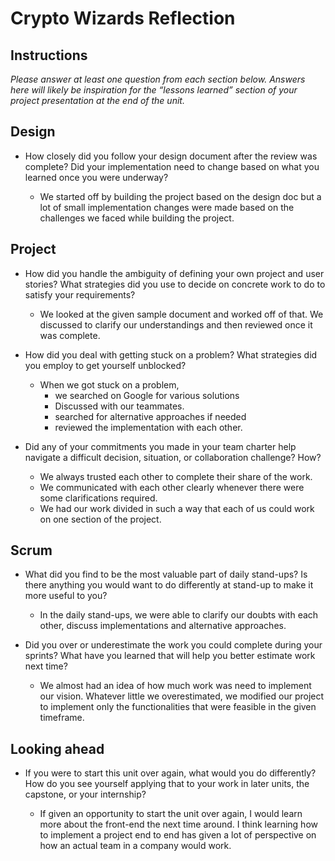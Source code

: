 # Crypto Wizards Reflection

## Instructions

*Please answer at least one question from each section below. Answers here will
likely be inspiration for the “lessons learned” section of your project
presentation at the end of the unit.*

## Design

* How closely did you follow your design document after the review was complete?
Did your implementation need to change based on what you learned once you were
underway? 

  * We started off by building the project based on the design doc but a lot of small implementation changes were made based on the challenges we faced while building the project.

## Project

* How did you handle the ambiguity of defining your own project and user
  stories? What strategies did you use to decide on concrete work to do to
  satisfy your requirements?

  * We looked at the given sample document and worked off of that. We discussed to clarify our understandings and then reviewed once it was complete.
  
* How did you deal with getting stuck on a problem? What strategies did you
  employ to get yourself unblocked?

  * When we got stuck on a problem,
    - we searched on Google for various solutions
    - Discussed with our teammates.
    - searched for alternative approaches if needed
    - reviewed the implementation with each other. 

* Did any of your commitments you made in your team charter help navigate a
  difficult decision, situation, or collaboration challenge? How?
  * We always trusted each other to complete their share of the work.
  * We communicated with each other clearly whenever there were some clarifications required.
  * We had our work divided in such a way that each of us could work on one section of the project.

## Scrum

* What did you find to be the most valuable part of daily stand-ups? Is there
  anything you would want to do differently at stand-up to make it more useful
  to you?
  
  * In the daily stand-ups, we were able to clarify our doubts with each other, discuss implementations and alternative approaches.
  
* Did you over or underestimate the work you could complete during your sprints?
  What have you learned that will help you better estimate work next time?
    
  * We almost had an idea of how much work was need to implement our vision. Whatever little we overestimated, we modified our project to implement only the functionalities that were feasible in the given timeframe. 

## Looking ahead

* If you were to start this unit over again, what would you do differently? How
  do you see yourself applying that to your work in later units, the capstone,
  or your internship?

  * If given an opportunity to start the unit over again, I would learn more about the front-end the next time around. I think learning how to implement a project end to end has given a lot of perspective on how an actual team in a company would work. 